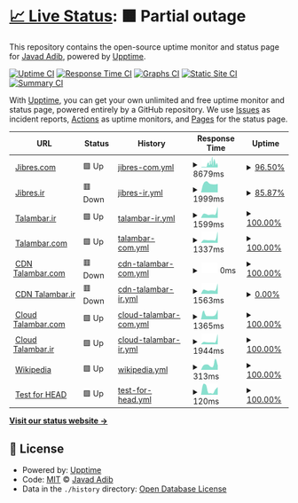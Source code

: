 # [📈 Live Status](https://demo.upptime.js.org): <!--live status--> **🟧 Partial outage**

This repository contains the open-source uptime monitor and status page for [Javad Adib](https://MrAdib.com), powered by [Upptime](https://github.com/upptime/upptime).

[![Uptime CI](https://github.com/MrJavadAdib/upptime/workflows/Uptime%20CI/badge.svg)](https://github.com/MrJavadAdib/upptime/actions?query=workflow%3A%22Uptime+CI%22)
[![Response Time CI](https://github.com/MrJavadAdib/upptime/workflows/Response%20Time%20CI/badge.svg)](https://github.com/MrJavadAdib/upptime/actions?query=workflow%3A%22Response+Time+CI%22)
[![Graphs CI](https://github.com/MrJavadAdib/upptime/workflows/Graphs%20CI/badge.svg)](https://github.com/MrJavadAdib/upptime/actions?query=workflow%3A%22Graphs+CI%22)
[![Static Site CI](https://github.com/MrJavadAdib/upptime/workflows/Static%20Site%20CI/badge.svg)](https://github.com/MrJavadAdib/upptime/actions?query=workflow%3A%22Static+Site+CI%22)
[![Summary CI](https://github.com/MrJavadAdib/upptime/workflows/Summary%20CI/badge.svg)](https://github.com/MrJavadAdib/upptime/actions?query=workflow%3A%22Summary+CI%22)

With [Upptime](https://upptime.js.org), you can get your own unlimited and free uptime monitor and status page, powered entirely by a GitHub repository. We use [Issues](https://github.com/MrJavadAdib/upptime/issues) as incident reports, [Actions](https://github.com/MrJavadAdib/upptime/actions) as uptime monitors, and [Pages](https://demo.upptime.js.org) for the status page.

<!--start: status pages-->
<!-- This summary is generated by Upptime (https://github.com/upptime/upptime) -->
<!-- Do not edit this manually, your changes will be overwritten -->
<!-- prettier-ignore -->
| URL | Status | History | Response Time | Uptime |
| --- | ------ | ------- | ------------- | ------ |
| <img alt="" src="https://favicons.githubusercontent.com/jibres.com" height="13"> [Jibres.com](https://jibres.com) | 🟩 Up | [jibres-com.yml](https://github.com/MrJavadAdib/upptime/commits/HEAD/history/jibres-com.yml) | <details><summary><img alt="Response time graph" src="./graphs/jibres-com/response-time-week.png" height="20"> 8679ms</summary><br><a href="https://demo.upptime.js.org/history/jibres-com"><img alt="Response time 1784" src="https://img.shields.io/endpoint?url=https%3A%2F%2Fraw.githubusercontent.com%2FMrJavadAdib%2Fupptime%2FHEAD%2Fapi%2Fjibres-com%2Fresponse-time.json"></a><br><a href="https://demo.upptime.js.org/history/jibres-com"><img alt="24-hour response time 11187" src="https://img.shields.io/endpoint?url=https%3A%2F%2Fraw.githubusercontent.com%2FMrJavadAdib%2Fupptime%2FHEAD%2Fapi%2Fjibres-com%2Fresponse-time-day.json"></a><br><a href="https://demo.upptime.js.org/history/jibres-com"><img alt="7-day response time 8679" src="https://img.shields.io/endpoint?url=https%3A%2F%2Fraw.githubusercontent.com%2FMrJavadAdib%2Fupptime%2FHEAD%2Fapi%2Fjibres-com%2Fresponse-time-week.json"></a><br><a href="https://demo.upptime.js.org/history/jibres-com"><img alt="30-day response time 4751" src="https://img.shields.io/endpoint?url=https%3A%2F%2Fraw.githubusercontent.com%2FMrJavadAdib%2Fupptime%2FHEAD%2Fapi%2Fjibres-com%2Fresponse-time-month.json"></a><br><a href="https://demo.upptime.js.org/history/jibres-com"><img alt="1-year response time 1784" src="https://img.shields.io/endpoint?url=https%3A%2F%2Fraw.githubusercontent.com%2FMrJavadAdib%2Fupptime%2FHEAD%2Fapi%2Fjibres-com%2Fresponse-time-year.json"></a></details> | <details><summary><a href="https://demo.upptime.js.org/history/jibres-com">96.50%</a></summary><a href="https://demo.upptime.js.org/history/jibres-com"><img alt="All-time uptime 99.83%" src="https://img.shields.io/endpoint?url=https%3A%2F%2Fraw.githubusercontent.com%2FMrJavadAdib%2Fupptime%2FHEAD%2Fapi%2Fjibres-com%2Fuptime.json"></a><br><a href="https://demo.upptime.js.org/history/jibres-com"><img alt="24-hour uptime 75.50%" src="https://img.shields.io/endpoint?url=https%3A%2F%2Fraw.githubusercontent.com%2FMrJavadAdib%2Fupptime%2FHEAD%2Fapi%2Fjibres-com%2Fuptime-day.json"></a><br><a href="https://demo.upptime.js.org/history/jibres-com"><img alt="7-day uptime 96.50%" src="https://img.shields.io/endpoint?url=https%3A%2F%2Fraw.githubusercontent.com%2FMrJavadAdib%2Fupptime%2FHEAD%2Fapi%2Fjibres-com%2Fuptime-week.json"></a><br><a href="https://demo.upptime.js.org/history/jibres-com"><img alt="30-day uptime 99.10%" src="https://img.shields.io/endpoint?url=https%3A%2F%2Fraw.githubusercontent.com%2FMrJavadAdib%2Fupptime%2FHEAD%2Fapi%2Fjibres-com%2Fuptime-month.json"></a><br><a href="https://demo.upptime.js.org/history/jibres-com"><img alt="1-year uptime 99.83%" src="https://img.shields.io/endpoint?url=https%3A%2F%2Fraw.githubusercontent.com%2FMrJavadAdib%2Fupptime%2FHEAD%2Fapi%2Fjibres-com%2Fuptime-year.json"></a></details>
| <img alt="" src="https://favicons.githubusercontent.com/jibres.ir" height="13"> [Jibres.ir](https://jibres.ir) | 🟥 Down | [jibres-ir.yml](https://github.com/MrJavadAdib/upptime/commits/HEAD/history/jibres-ir.yml) | <details><summary><img alt="Response time graph" src="./graphs/jibres-ir/response-time-week.png" height="20"> 1999ms</summary><br><a href="https://demo.upptime.js.org/history/jibres-ir"><img alt="Response time 1871" src="https://img.shields.io/endpoint?url=https%3A%2F%2Fraw.githubusercontent.com%2FMrJavadAdib%2Fupptime%2FHEAD%2Fapi%2Fjibres-ir%2Fresponse-time.json"></a><br><a href="https://demo.upptime.js.org/history/jibres-ir"><img alt="24-hour response time 0" src="https://img.shields.io/endpoint?url=https%3A%2F%2Fraw.githubusercontent.com%2FMrJavadAdib%2Fupptime%2FHEAD%2Fapi%2Fjibres-ir%2Fresponse-time-day.json"></a><br><a href="https://demo.upptime.js.org/history/jibres-ir"><img alt="7-day response time 1999" src="https://img.shields.io/endpoint?url=https%3A%2F%2Fraw.githubusercontent.com%2FMrJavadAdib%2Fupptime%2FHEAD%2Fapi%2Fjibres-ir%2Fresponse-time-week.json"></a><br><a href="https://demo.upptime.js.org/history/jibres-ir"><img alt="30-day response time 2049" src="https://img.shields.io/endpoint?url=https%3A%2F%2Fraw.githubusercontent.com%2FMrJavadAdib%2Fupptime%2FHEAD%2Fapi%2Fjibres-ir%2Fresponse-time-month.json"></a><br><a href="https://demo.upptime.js.org/history/jibres-ir"><img alt="1-year response time 1871" src="https://img.shields.io/endpoint?url=https%3A%2F%2Fraw.githubusercontent.com%2FMrJavadAdib%2Fupptime%2FHEAD%2Fapi%2Fjibres-ir%2Fresponse-time-year.json"></a></details> | <details><summary><a href="https://demo.upptime.js.org/history/jibres-ir">85.87%</a></summary><a href="https://demo.upptime.js.org/history/jibres-ir"><img alt="All-time uptime 99.27%" src="https://img.shields.io/endpoint?url=https%3A%2F%2Fraw.githubusercontent.com%2FMrJavadAdib%2Fupptime%2FHEAD%2Fapi%2Fjibres-ir%2Fuptime.json"></a><br><a href="https://demo.upptime.js.org/history/jibres-ir"><img alt="24-hour uptime 1.12%" src="https://img.shields.io/endpoint?url=https%3A%2F%2Fraw.githubusercontent.com%2FMrJavadAdib%2Fupptime%2FHEAD%2Fapi%2Fjibres-ir%2Fuptime-day.json"></a><br><a href="https://demo.upptime.js.org/history/jibres-ir"><img alt="7-day uptime 85.87%" src="https://img.shields.io/endpoint?url=https%3A%2F%2Fraw.githubusercontent.com%2FMrJavadAdib%2Fupptime%2FHEAD%2Fapi%2Fjibres-ir%2Fuptime-week.json"></a><br><a href="https://demo.upptime.js.org/history/jibres-ir"><img alt="30-day uptime 96.61%" src="https://img.shields.io/endpoint?url=https%3A%2F%2Fraw.githubusercontent.com%2FMrJavadAdib%2Fupptime%2FHEAD%2Fapi%2Fjibres-ir%2Fuptime-month.json"></a><br><a href="https://demo.upptime.js.org/history/jibres-ir"><img alt="1-year uptime 99.27%" src="https://img.shields.io/endpoint?url=https%3A%2F%2Fraw.githubusercontent.com%2FMrJavadAdib%2Fupptime%2FHEAD%2Fapi%2Fjibres-ir%2Fuptime-year.json"></a></details>
| <img alt="" src="https://favicons.githubusercontent.com/talambar.ir" height="13"> [Talambar.ir](https://talambar.ir) | 🟩 Up | [talambar-ir.yml](https://github.com/MrJavadAdib/upptime/commits/HEAD/history/talambar-ir.yml) | <details><summary><img alt="Response time graph" src="./graphs/talambar-ir/response-time-week.png" height="20"> 1599ms</summary><br><a href="https://demo.upptime.js.org/history/talambar-ir"><img alt="Response time 1293" src="https://img.shields.io/endpoint?url=https%3A%2F%2Fraw.githubusercontent.com%2FMrJavadAdib%2Fupptime%2FHEAD%2Fapi%2Ftalambar-ir%2Fresponse-time.json"></a><br><a href="https://demo.upptime.js.org/history/talambar-ir"><img alt="24-hour response time 3915" src="https://img.shields.io/endpoint?url=https%3A%2F%2Fraw.githubusercontent.com%2FMrJavadAdib%2Fupptime%2FHEAD%2Fapi%2Ftalambar-ir%2Fresponse-time-day.json"></a><br><a href="https://demo.upptime.js.org/history/talambar-ir"><img alt="7-day response time 1599" src="https://img.shields.io/endpoint?url=https%3A%2F%2Fraw.githubusercontent.com%2FMrJavadAdib%2Fupptime%2FHEAD%2Fapi%2Ftalambar-ir%2Fresponse-time-week.json"></a><br><a href="https://demo.upptime.js.org/history/talambar-ir"><img alt="30-day response time 1391" src="https://img.shields.io/endpoint?url=https%3A%2F%2Fraw.githubusercontent.com%2FMrJavadAdib%2Fupptime%2FHEAD%2Fapi%2Ftalambar-ir%2Fresponse-time-month.json"></a><br><a href="https://demo.upptime.js.org/history/talambar-ir"><img alt="1-year response time 1293" src="https://img.shields.io/endpoint?url=https%3A%2F%2Fraw.githubusercontent.com%2FMrJavadAdib%2Fupptime%2FHEAD%2Fapi%2Ftalambar-ir%2Fresponse-time-year.json"></a></details> | <details><summary><a href="https://demo.upptime.js.org/history/talambar-ir">100.00%</a></summary><a href="https://demo.upptime.js.org/history/talambar-ir"><img alt="All-time uptime 99.80%" src="https://img.shields.io/endpoint?url=https%3A%2F%2Fraw.githubusercontent.com%2FMrJavadAdib%2Fupptime%2FHEAD%2Fapi%2Ftalambar-ir%2Fuptime.json"></a><br><a href="https://demo.upptime.js.org/history/talambar-ir"><img alt="24-hour uptime 100.00%" src="https://img.shields.io/endpoint?url=https%3A%2F%2Fraw.githubusercontent.com%2FMrJavadAdib%2Fupptime%2FHEAD%2Fapi%2Ftalambar-ir%2Fuptime-day.json"></a><br><a href="https://demo.upptime.js.org/history/talambar-ir"><img alt="7-day uptime 100.00%" src="https://img.shields.io/endpoint?url=https%3A%2F%2Fraw.githubusercontent.com%2FMrJavadAdib%2Fupptime%2FHEAD%2Fapi%2Ftalambar-ir%2Fuptime-week.json"></a><br><a href="https://demo.upptime.js.org/history/talambar-ir"><img alt="30-day uptime 99.87%" src="https://img.shields.io/endpoint?url=https%3A%2F%2Fraw.githubusercontent.com%2FMrJavadAdib%2Fupptime%2FHEAD%2Fapi%2Ftalambar-ir%2Fuptime-month.json"></a><br><a href="https://demo.upptime.js.org/history/talambar-ir"><img alt="1-year uptime 99.80%" src="https://img.shields.io/endpoint?url=https%3A%2F%2Fraw.githubusercontent.com%2FMrJavadAdib%2Fupptime%2FHEAD%2Fapi%2Ftalambar-ir%2Fuptime-year.json"></a></details>
| <img alt="" src="https://favicons.githubusercontent.com/talambar.com" height="13"> [Talambar.com](https://talambar.com) | 🟩 Up | [talambar-com.yml](https://github.com/MrJavadAdib/upptime/commits/HEAD/history/talambar-com.yml) | <details><summary><img alt="Response time graph" src="./graphs/talambar-com/response-time-week.png" height="20"> 1337ms</summary><br><a href="https://demo.upptime.js.org/history/talambar-com"><img alt="Response time 822" src="https://img.shields.io/endpoint?url=https%3A%2F%2Fraw.githubusercontent.com%2FMrJavadAdib%2Fupptime%2FHEAD%2Fapi%2Ftalambar-com%2Fresponse-time.json"></a><br><a href="https://demo.upptime.js.org/history/talambar-com"><img alt="24-hour response time 3959" src="https://img.shields.io/endpoint?url=https%3A%2F%2Fraw.githubusercontent.com%2FMrJavadAdib%2Fupptime%2FHEAD%2Fapi%2Ftalambar-com%2Fresponse-time-day.json"></a><br><a href="https://demo.upptime.js.org/history/talambar-com"><img alt="7-day response time 1337" src="https://img.shields.io/endpoint?url=https%3A%2F%2Fraw.githubusercontent.com%2FMrJavadAdib%2Fupptime%2FHEAD%2Fapi%2Ftalambar-com%2Fresponse-time-week.json"></a><br><a href="https://demo.upptime.js.org/history/talambar-com"><img alt="30-day response time 1042" src="https://img.shields.io/endpoint?url=https%3A%2F%2Fraw.githubusercontent.com%2FMrJavadAdib%2Fupptime%2FHEAD%2Fapi%2Ftalambar-com%2Fresponse-time-month.json"></a><br><a href="https://demo.upptime.js.org/history/talambar-com"><img alt="1-year response time 822" src="https://img.shields.io/endpoint?url=https%3A%2F%2Fraw.githubusercontent.com%2FMrJavadAdib%2Fupptime%2FHEAD%2Fapi%2Ftalambar-com%2Fresponse-time-year.json"></a></details> | <details><summary><a href="https://demo.upptime.js.org/history/talambar-com">100.00%</a></summary><a href="https://demo.upptime.js.org/history/talambar-com"><img alt="All-time uptime 99.97%" src="https://img.shields.io/endpoint?url=https%3A%2F%2Fraw.githubusercontent.com%2FMrJavadAdib%2Fupptime%2FHEAD%2Fapi%2Ftalambar-com%2Fuptime.json"></a><br><a href="https://demo.upptime.js.org/history/talambar-com"><img alt="24-hour uptime 100.00%" src="https://img.shields.io/endpoint?url=https%3A%2F%2Fraw.githubusercontent.com%2FMrJavadAdib%2Fupptime%2FHEAD%2Fapi%2Ftalambar-com%2Fuptime-day.json"></a><br><a href="https://demo.upptime.js.org/history/talambar-com"><img alt="7-day uptime 100.00%" src="https://img.shields.io/endpoint?url=https%3A%2F%2Fraw.githubusercontent.com%2FMrJavadAdib%2Fupptime%2FHEAD%2Fapi%2Ftalambar-com%2Fuptime-week.json"></a><br><a href="https://demo.upptime.js.org/history/talambar-com"><img alt="30-day uptime 99.92%" src="https://img.shields.io/endpoint?url=https%3A%2F%2Fraw.githubusercontent.com%2FMrJavadAdib%2Fupptime%2FHEAD%2Fapi%2Ftalambar-com%2Fuptime-month.json"></a><br><a href="https://demo.upptime.js.org/history/talambar-com"><img alt="1-year uptime 99.97%" src="https://img.shields.io/endpoint?url=https%3A%2F%2Fraw.githubusercontent.com%2FMrJavadAdib%2Fupptime%2FHEAD%2Fapi%2Ftalambar-com%2Fuptime-year.json"></a></details>
| <img alt="" src="https://favicons.githubusercontent.com/cdn.talambar.com" height="13"> [CDN Talambar.com](https://cdn.talambar.com) | 🟥 Down | [cdn-talambar-com.yml](https://github.com/MrJavadAdib/upptime/commits/HEAD/history/cdn-talambar-com.yml) | <details><summary><img alt="Response time graph" src="./graphs/cdn-talambar-com/response-time-week.png" height="20"> 0ms</summary><br><a href="https://demo.upptime.js.org/history/cdn-talambar-com"><img alt="Response time 566" src="https://img.shields.io/endpoint?url=https%3A%2F%2Fraw.githubusercontent.com%2FMrJavadAdib%2Fupptime%2FHEAD%2Fapi%2Fcdn-talambar-com%2Fresponse-time.json"></a><br><a href="https://demo.upptime.js.org/history/cdn-talambar-com"><img alt="24-hour response time 0" src="https://img.shields.io/endpoint?url=https%3A%2F%2Fraw.githubusercontent.com%2FMrJavadAdib%2Fupptime%2FHEAD%2Fapi%2Fcdn-talambar-com%2Fresponse-time-day.json"></a><br><a href="https://demo.upptime.js.org/history/cdn-talambar-com"><img alt="7-day response time 0" src="https://img.shields.io/endpoint?url=https%3A%2F%2Fraw.githubusercontent.com%2FMrJavadAdib%2Fupptime%2FHEAD%2Fapi%2Fcdn-talambar-com%2Fresponse-time-week.json"></a><br><a href="https://demo.upptime.js.org/history/cdn-talambar-com"><img alt="30-day response time 0" src="https://img.shields.io/endpoint?url=https%3A%2F%2Fraw.githubusercontent.com%2FMrJavadAdib%2Fupptime%2FHEAD%2Fapi%2Fcdn-talambar-com%2Fresponse-time-month.json"></a><br><a href="https://demo.upptime.js.org/history/cdn-talambar-com"><img alt="1-year response time 566" src="https://img.shields.io/endpoint?url=https%3A%2F%2Fraw.githubusercontent.com%2FMrJavadAdib%2Fupptime%2FHEAD%2Fapi%2Fcdn-talambar-com%2Fresponse-time-year.json"></a></details> | <details><summary><a href="https://demo.upptime.js.org/history/cdn-talambar-com">100.00%</a></summary><a href="https://demo.upptime.js.org/history/cdn-talambar-com"><img alt="All-time uptime 100.00%" src="https://img.shields.io/endpoint?url=https%3A%2F%2Fraw.githubusercontent.com%2FMrJavadAdib%2Fupptime%2FHEAD%2Fapi%2Fcdn-talambar-com%2Fuptime.json"></a><br><a href="https://demo.upptime.js.org/history/cdn-talambar-com"><img alt="24-hour uptime 100.00%" src="https://img.shields.io/endpoint?url=https%3A%2F%2Fraw.githubusercontent.com%2FMrJavadAdib%2Fupptime%2FHEAD%2Fapi%2Fcdn-talambar-com%2Fuptime-day.json"></a><br><a href="https://demo.upptime.js.org/history/cdn-talambar-com"><img alt="7-day uptime 100.00%" src="https://img.shields.io/endpoint?url=https%3A%2F%2Fraw.githubusercontent.com%2FMrJavadAdib%2Fupptime%2FHEAD%2Fapi%2Fcdn-talambar-com%2Fuptime-week.json"></a><br><a href="https://demo.upptime.js.org/history/cdn-talambar-com"><img alt="30-day uptime 100.00%" src="https://img.shields.io/endpoint?url=https%3A%2F%2Fraw.githubusercontent.com%2FMrJavadAdib%2Fupptime%2FHEAD%2Fapi%2Fcdn-talambar-com%2Fuptime-month.json"></a><br><a href="https://demo.upptime.js.org/history/cdn-talambar-com"><img alt="1-year uptime 100.00%" src="https://img.shields.io/endpoint?url=https%3A%2F%2Fraw.githubusercontent.com%2FMrJavadAdib%2Fupptime%2FHEAD%2Fapi%2Fcdn-talambar-com%2Fuptime-year.json"></a></details>
| <img alt="" src="https://favicons.githubusercontent.com/cdn.talambar.ir" height="13"> [CDN Talambar.ir](https://cdn.talambar.ir) | 🟥 Down | [cdn-talambar-ir.yml](https://github.com/MrJavadAdib/upptime/commits/HEAD/history/cdn-talambar-ir.yml) | <details><summary><img alt="Response time graph" src="./graphs/cdn-talambar-ir/response-time-week.png" height="20"> 1563ms</summary><br><a href="https://demo.upptime.js.org/history/cdn-talambar-ir"><img alt="Response time 1221" src="https://img.shields.io/endpoint?url=https%3A%2F%2Fraw.githubusercontent.com%2FMrJavadAdib%2Fupptime%2FHEAD%2Fapi%2Fcdn-talambar-ir%2Fresponse-time.json"></a><br><a href="https://demo.upptime.js.org/history/cdn-talambar-ir"><img alt="24-hour response time 3660" src="https://img.shields.io/endpoint?url=https%3A%2F%2Fraw.githubusercontent.com%2FMrJavadAdib%2Fupptime%2FHEAD%2Fapi%2Fcdn-talambar-ir%2Fresponse-time-day.json"></a><br><a href="https://demo.upptime.js.org/history/cdn-talambar-ir"><img alt="7-day response time 1563" src="https://img.shields.io/endpoint?url=https%3A%2F%2Fraw.githubusercontent.com%2FMrJavadAdib%2Fupptime%2FHEAD%2Fapi%2Fcdn-talambar-ir%2Fresponse-time-week.json"></a><br><a href="https://demo.upptime.js.org/history/cdn-talambar-ir"><img alt="30-day response time 1305" src="https://img.shields.io/endpoint?url=https%3A%2F%2Fraw.githubusercontent.com%2FMrJavadAdib%2Fupptime%2FHEAD%2Fapi%2Fcdn-talambar-ir%2Fresponse-time-month.json"></a><br><a href="https://demo.upptime.js.org/history/cdn-talambar-ir"><img alt="1-year response time 1221" src="https://img.shields.io/endpoint?url=https%3A%2F%2Fraw.githubusercontent.com%2FMrJavadAdib%2Fupptime%2FHEAD%2Fapi%2Fcdn-talambar-ir%2Fresponse-time-year.json"></a></details> | <details><summary><a href="https://demo.upptime.js.org/history/cdn-talambar-ir">0.00%</a></summary><a href="https://demo.upptime.js.org/history/cdn-talambar-ir"><img alt="All-time uptime 17.91%" src="https://img.shields.io/endpoint?url=https%3A%2F%2Fraw.githubusercontent.com%2FMrJavadAdib%2Fupptime%2FHEAD%2Fapi%2Fcdn-talambar-ir%2Fuptime.json"></a><br><a href="https://demo.upptime.js.org/history/cdn-talambar-ir"><img alt="24-hour uptime 0.00%" src="https://img.shields.io/endpoint?url=https%3A%2F%2Fraw.githubusercontent.com%2FMrJavadAdib%2Fupptime%2FHEAD%2Fapi%2Fcdn-talambar-ir%2Fuptime-day.json"></a><br><a href="https://demo.upptime.js.org/history/cdn-talambar-ir"><img alt="7-day uptime 0.00%" src="https://img.shields.io/endpoint?url=https%3A%2F%2Fraw.githubusercontent.com%2FMrJavadAdib%2Fupptime%2FHEAD%2Fapi%2Fcdn-talambar-ir%2Fuptime-week.json"></a><br><a href="https://demo.upptime.js.org/history/cdn-talambar-ir"><img alt="30-day uptime 0.00%" src="https://img.shields.io/endpoint?url=https%3A%2F%2Fraw.githubusercontent.com%2FMrJavadAdib%2Fupptime%2FHEAD%2Fapi%2Fcdn-talambar-ir%2Fuptime-month.json"></a><br><a href="https://demo.upptime.js.org/history/cdn-talambar-ir"><img alt="1-year uptime 17.91%" src="https://img.shields.io/endpoint?url=https%3A%2F%2Fraw.githubusercontent.com%2FMrJavadAdib%2Fupptime%2FHEAD%2Fapi%2Fcdn-talambar-ir%2Fuptime-year.json"></a></details>
| <img alt="" src="https://favicons.githubusercontent.com/cloud.talambar.com" height="13"> [Cloud Talambar.com](https://cloud.talambar.com) | 🟩 Up | [cloud-talambar-com.yml](https://github.com/MrJavadAdib/upptime/commits/HEAD/history/cloud-talambar-com.yml) | <details><summary><img alt="Response time graph" src="./graphs/cloud-talambar-com/response-time-week.png" height="20"> 1365ms</summary><br><a href="https://demo.upptime.js.org/history/cloud-talambar-com"><img alt="Response time 894" src="https://img.shields.io/endpoint?url=https%3A%2F%2Fraw.githubusercontent.com%2FMrJavadAdib%2Fupptime%2FHEAD%2Fapi%2Fcloud-talambar-com%2Fresponse-time.json"></a><br><a href="https://demo.upptime.js.org/history/cloud-talambar-com"><img alt="24-hour response time 2564" src="https://img.shields.io/endpoint?url=https%3A%2F%2Fraw.githubusercontent.com%2FMrJavadAdib%2Fupptime%2FHEAD%2Fapi%2Fcloud-talambar-com%2Fresponse-time-day.json"></a><br><a href="https://demo.upptime.js.org/history/cloud-talambar-com"><img alt="7-day response time 1365" src="https://img.shields.io/endpoint?url=https%3A%2F%2Fraw.githubusercontent.com%2FMrJavadAdib%2Fupptime%2FHEAD%2Fapi%2Fcloud-talambar-com%2Fresponse-time-week.json"></a><br><a href="https://demo.upptime.js.org/history/cloud-talambar-com"><img alt="30-day response time 1012" src="https://img.shields.io/endpoint?url=https%3A%2F%2Fraw.githubusercontent.com%2FMrJavadAdib%2Fupptime%2FHEAD%2Fapi%2Fcloud-talambar-com%2Fresponse-time-month.json"></a><br><a href="https://demo.upptime.js.org/history/cloud-talambar-com"><img alt="1-year response time 894" src="https://img.shields.io/endpoint?url=https%3A%2F%2Fraw.githubusercontent.com%2FMrJavadAdib%2Fupptime%2FHEAD%2Fapi%2Fcloud-talambar-com%2Fresponse-time-year.json"></a></details> | <details><summary><a href="https://demo.upptime.js.org/history/cloud-talambar-com">100.00%</a></summary><a href="https://demo.upptime.js.org/history/cloud-talambar-com"><img alt="All-time uptime 99.93%" src="https://img.shields.io/endpoint?url=https%3A%2F%2Fraw.githubusercontent.com%2FMrJavadAdib%2Fupptime%2FHEAD%2Fapi%2Fcloud-talambar-com%2Fuptime.json"></a><br><a href="https://demo.upptime.js.org/history/cloud-talambar-com"><img alt="24-hour uptime 100.00%" src="https://img.shields.io/endpoint?url=https%3A%2F%2Fraw.githubusercontent.com%2FMrJavadAdib%2Fupptime%2FHEAD%2Fapi%2Fcloud-talambar-com%2Fuptime-day.json"></a><br><a href="https://demo.upptime.js.org/history/cloud-talambar-com"><img alt="7-day uptime 100.00%" src="https://img.shields.io/endpoint?url=https%3A%2F%2Fraw.githubusercontent.com%2FMrJavadAdib%2Fupptime%2FHEAD%2Fapi%2Fcloud-talambar-com%2Fuptime-week.json"></a><br><a href="https://demo.upptime.js.org/history/cloud-talambar-com"><img alt="30-day uptime 99.92%" src="https://img.shields.io/endpoint?url=https%3A%2F%2Fraw.githubusercontent.com%2FMrJavadAdib%2Fupptime%2FHEAD%2Fapi%2Fcloud-talambar-com%2Fuptime-month.json"></a><br><a href="https://demo.upptime.js.org/history/cloud-talambar-com"><img alt="1-year uptime 99.93%" src="https://img.shields.io/endpoint?url=https%3A%2F%2Fraw.githubusercontent.com%2FMrJavadAdib%2Fupptime%2FHEAD%2Fapi%2Fcloud-talambar-com%2Fuptime-year.json"></a></details>
| <img alt="" src="https://favicons.githubusercontent.com/cloud.talambar.ir" height="13"> [Cloud Talambar.ir](https://cloud.talambar.ir) | 🟩 Up | [cloud-talambar-ir.yml](https://github.com/MrJavadAdib/upptime/commits/HEAD/history/cloud-talambar-ir.yml) | <details><summary><img alt="Response time graph" src="./graphs/cloud-talambar-ir/response-time-week.png" height="20"> 1944ms</summary><br><a href="https://demo.upptime.js.org/history/cloud-talambar-ir"><img alt="Response time 1271" src="https://img.shields.io/endpoint?url=https%3A%2F%2Fraw.githubusercontent.com%2FMrJavadAdib%2Fupptime%2FHEAD%2Fapi%2Fcloud-talambar-ir%2Fresponse-time.json"></a><br><a href="https://demo.upptime.js.org/history/cloud-talambar-ir"><img alt="24-hour response time 6357" src="https://img.shields.io/endpoint?url=https%3A%2F%2Fraw.githubusercontent.com%2FMrJavadAdib%2Fupptime%2FHEAD%2Fapi%2Fcloud-talambar-ir%2Fresponse-time-day.json"></a><br><a href="https://demo.upptime.js.org/history/cloud-talambar-ir"><img alt="7-day response time 1944" src="https://img.shields.io/endpoint?url=https%3A%2F%2Fraw.githubusercontent.com%2FMrJavadAdib%2Fupptime%2FHEAD%2Fapi%2Fcloud-talambar-ir%2Fresponse-time-week.json"></a><br><a href="https://demo.upptime.js.org/history/cloud-talambar-ir"><img alt="30-day response time 1378" src="https://img.shields.io/endpoint?url=https%3A%2F%2Fraw.githubusercontent.com%2FMrJavadAdib%2Fupptime%2FHEAD%2Fapi%2Fcloud-talambar-ir%2Fresponse-time-month.json"></a><br><a href="https://demo.upptime.js.org/history/cloud-talambar-ir"><img alt="1-year response time 1271" src="https://img.shields.io/endpoint?url=https%3A%2F%2Fraw.githubusercontent.com%2FMrJavadAdib%2Fupptime%2FHEAD%2Fapi%2Fcloud-talambar-ir%2Fresponse-time-year.json"></a></details> | <details><summary><a href="https://demo.upptime.js.org/history/cloud-talambar-ir">100.00%</a></summary><a href="https://demo.upptime.js.org/history/cloud-talambar-ir"><img alt="All-time uptime 99.91%" src="https://img.shields.io/endpoint?url=https%3A%2F%2Fraw.githubusercontent.com%2FMrJavadAdib%2Fupptime%2FHEAD%2Fapi%2Fcloud-talambar-ir%2Fuptime.json"></a><br><a href="https://demo.upptime.js.org/history/cloud-talambar-ir"><img alt="24-hour uptime 100.00%" src="https://img.shields.io/endpoint?url=https%3A%2F%2Fraw.githubusercontent.com%2FMrJavadAdib%2Fupptime%2FHEAD%2Fapi%2Fcloud-talambar-ir%2Fuptime-day.json"></a><br><a href="https://demo.upptime.js.org/history/cloud-talambar-ir"><img alt="7-day uptime 100.00%" src="https://img.shields.io/endpoint?url=https%3A%2F%2Fraw.githubusercontent.com%2FMrJavadAdib%2Fupptime%2FHEAD%2Fapi%2Fcloud-talambar-ir%2Fuptime-week.json"></a><br><a href="https://demo.upptime.js.org/history/cloud-talambar-ir"><img alt="30-day uptime 99.89%" src="https://img.shields.io/endpoint?url=https%3A%2F%2Fraw.githubusercontent.com%2FMrJavadAdib%2Fupptime%2FHEAD%2Fapi%2Fcloud-talambar-ir%2Fuptime-month.json"></a><br><a href="https://demo.upptime.js.org/history/cloud-talambar-ir"><img alt="1-year uptime 99.91%" src="https://img.shields.io/endpoint?url=https%3A%2F%2Fraw.githubusercontent.com%2FMrJavadAdib%2Fupptime%2FHEAD%2Fapi%2Fcloud-talambar-ir%2Fuptime-year.json"></a></details>
| <img alt="" src="https://favicons.githubusercontent.com/en.wikipedia.org" height="13"> [Wikipedia](https://en.wikipedia.org) | 🟩 Up | [wikipedia.yml](https://github.com/MrJavadAdib/upptime/commits/HEAD/history/wikipedia.yml) | <details><summary><img alt="Response time graph" src="./graphs/wikipedia/response-time-week.png" height="20"> 313ms</summary><br><a href="https://demo.upptime.js.org/history/wikipedia"><img alt="Response time 191" src="https://img.shields.io/endpoint?url=https%3A%2F%2Fraw.githubusercontent.com%2FMrJavadAdib%2Fupptime%2FHEAD%2Fapi%2Fwikipedia%2Fresponse-time.json"></a><br><a href="https://demo.upptime.js.org/history/wikipedia"><img alt="24-hour response time 257" src="https://img.shields.io/endpoint?url=https%3A%2F%2Fraw.githubusercontent.com%2FMrJavadAdib%2Fupptime%2FHEAD%2Fapi%2Fwikipedia%2Fresponse-time-day.json"></a><br><a href="https://demo.upptime.js.org/history/wikipedia"><img alt="7-day response time 313" src="https://img.shields.io/endpoint?url=https%3A%2F%2Fraw.githubusercontent.com%2FMrJavadAdib%2Fupptime%2FHEAD%2Fapi%2Fwikipedia%2Fresponse-time-week.json"></a><br><a href="https://demo.upptime.js.org/history/wikipedia"><img alt="30-day response time 265" src="https://img.shields.io/endpoint?url=https%3A%2F%2Fraw.githubusercontent.com%2FMrJavadAdib%2Fupptime%2FHEAD%2Fapi%2Fwikipedia%2Fresponse-time-month.json"></a><br><a href="https://demo.upptime.js.org/history/wikipedia"><img alt="1-year response time 191" src="https://img.shields.io/endpoint?url=https%3A%2F%2Fraw.githubusercontent.com%2FMrJavadAdib%2Fupptime%2FHEAD%2Fapi%2Fwikipedia%2Fresponse-time-year.json"></a></details> | <details><summary><a href="https://demo.upptime.js.org/history/wikipedia">100.00%</a></summary><a href="https://demo.upptime.js.org/history/wikipedia"><img alt="All-time uptime 100.00%" src="https://img.shields.io/endpoint?url=https%3A%2F%2Fraw.githubusercontent.com%2FMrJavadAdib%2Fupptime%2FHEAD%2Fapi%2Fwikipedia%2Fuptime.json"></a><br><a href="https://demo.upptime.js.org/history/wikipedia"><img alt="24-hour uptime 100.00%" src="https://img.shields.io/endpoint?url=https%3A%2F%2Fraw.githubusercontent.com%2FMrJavadAdib%2Fupptime%2FHEAD%2Fapi%2Fwikipedia%2Fuptime-day.json"></a><br><a href="https://demo.upptime.js.org/history/wikipedia"><img alt="7-day uptime 100.00%" src="https://img.shields.io/endpoint?url=https%3A%2F%2Fraw.githubusercontent.com%2FMrJavadAdib%2Fupptime%2FHEAD%2Fapi%2Fwikipedia%2Fuptime-week.json"></a><br><a href="https://demo.upptime.js.org/history/wikipedia"><img alt="30-day uptime 100.00%" src="https://img.shields.io/endpoint?url=https%3A%2F%2Fraw.githubusercontent.com%2FMrJavadAdib%2Fupptime%2FHEAD%2Fapi%2Fwikipedia%2Fuptime-month.json"></a><br><a href="https://demo.upptime.js.org/history/wikipedia"><img alt="1-year uptime 100.00%" src="https://img.shields.io/endpoint?url=https%3A%2F%2Fraw.githubusercontent.com%2FMrJavadAdib%2Fupptime%2FHEAD%2Fapi%2Fwikipedia%2Fuptime-year.json"></a></details>
| <img alt="" src="https://favicons.githubusercontent.com/www.google.com" height="13"> [Test for HEAD](https://www.google.com) | 🟩 Up | [test-for-head.yml](https://github.com/MrJavadAdib/upptime/commits/HEAD/history/test-for-head.yml) | <details><summary><img alt="Response time graph" src="./graphs/test-for-head/response-time-week.png" height="20"> 120ms</summary><br><a href="https://demo.upptime.js.org/history/test-for-head"><img alt="Response time 53" src="https://img.shields.io/endpoint?url=https%3A%2F%2Fraw.githubusercontent.com%2FMrJavadAdib%2Fupptime%2FHEAD%2Fapi%2Ftest-for-head%2Fresponse-time.json"></a><br><a href="https://demo.upptime.js.org/history/test-for-head"><img alt="24-hour response time 168" src="https://img.shields.io/endpoint?url=https%3A%2F%2Fraw.githubusercontent.com%2FMrJavadAdib%2Fupptime%2FHEAD%2Fapi%2Ftest-for-head%2Fresponse-time-day.json"></a><br><a href="https://demo.upptime.js.org/history/test-for-head"><img alt="7-day response time 120" src="https://img.shields.io/endpoint?url=https%3A%2F%2Fraw.githubusercontent.com%2FMrJavadAdib%2Fupptime%2FHEAD%2Fapi%2Ftest-for-head%2Fresponse-time-week.json"></a><br><a href="https://demo.upptime.js.org/history/test-for-head"><img alt="30-day response time 77" src="https://img.shields.io/endpoint?url=https%3A%2F%2Fraw.githubusercontent.com%2FMrJavadAdib%2Fupptime%2FHEAD%2Fapi%2Ftest-for-head%2Fresponse-time-month.json"></a><br><a href="https://demo.upptime.js.org/history/test-for-head"><img alt="1-year response time 53" src="https://img.shields.io/endpoint?url=https%3A%2F%2Fraw.githubusercontent.com%2FMrJavadAdib%2Fupptime%2FHEAD%2Fapi%2Ftest-for-head%2Fresponse-time-year.json"></a></details> | <details><summary><a href="https://demo.upptime.js.org/history/test-for-head">100.00%</a></summary><a href="https://demo.upptime.js.org/history/test-for-head"><img alt="All-time uptime 100.00%" src="https://img.shields.io/endpoint?url=https%3A%2F%2Fraw.githubusercontent.com%2FMrJavadAdib%2Fupptime%2FHEAD%2Fapi%2Ftest-for-head%2Fuptime.json"></a><br><a href="https://demo.upptime.js.org/history/test-for-head"><img alt="24-hour uptime 100.00%" src="https://img.shields.io/endpoint?url=https%3A%2F%2Fraw.githubusercontent.com%2FMrJavadAdib%2Fupptime%2FHEAD%2Fapi%2Ftest-for-head%2Fuptime-day.json"></a><br><a href="https://demo.upptime.js.org/history/test-for-head"><img alt="7-day uptime 100.00%" src="https://img.shields.io/endpoint?url=https%3A%2F%2Fraw.githubusercontent.com%2FMrJavadAdib%2Fupptime%2FHEAD%2Fapi%2Ftest-for-head%2Fuptime-week.json"></a><br><a href="https://demo.upptime.js.org/history/test-for-head"><img alt="30-day uptime 100.00%" src="https://img.shields.io/endpoint?url=https%3A%2F%2Fraw.githubusercontent.com%2FMrJavadAdib%2Fupptime%2FHEAD%2Fapi%2Ftest-for-head%2Fuptime-month.json"></a><br><a href="https://demo.upptime.js.org/history/test-for-head"><img alt="1-year uptime 100.00%" src="https://img.shields.io/endpoint?url=https%3A%2F%2Fraw.githubusercontent.com%2FMrJavadAdib%2Fupptime%2FHEAD%2Fapi%2Ftest-for-head%2Fuptime-year.json"></a></details>

<!--end: status pages-->

[**Visit our status website →**](https://demo.upptime.js.org)

## 📄 License

- Powered by: [Upptime](https://github.com/upptime/upptime)
- Code: [MIT](./LICENSE) © [Javad Adib](https://MrAdib.com)
- Data in the `./history` directory: [Open Database License](https://opendatacommons.org/licenses/odbl/1-0/)

